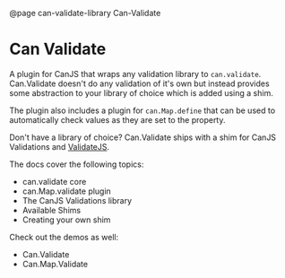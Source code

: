 @page can-validate-library Can-Validate

# Can Validate

A plugin for CanJS that wraps any validation library to `can.validate`. Can.Validate doesn't do any validation of it's own but instead provides some abstraction to your library of choice which is added using a shim.

The plugin also includes a plugin for `can.Map.define` that can be used to automatically check values as they are set to the property.

Don't have a library of choice? Can.Validate ships with a shim for CanJS Validations and [ValidateJS](http://validatejs.org/).

The docs cover the following topics:

- can.validate core
- can.Map.validate plugin
- The CanJS Validations library
- Available Shims
- Creating your own shim


Check out the demos as well:

- Can.Validate
- Can.Map.Validate
